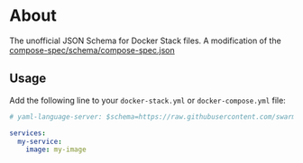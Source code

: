 # About

The unofficial JSON Schema for Docker Stack files. A modification of the [compose-spec/schema/compose-spec.json](https://github.com/compose-spec/compose-spec/blob/master/schema/compose-spec.json)

## Usage

Add the following line to your `docker-stack.yml` or `docker-compose.yml` file:

```yaml
# yaml-language-server: $schema=https://raw.githubusercontent.com/swarmlibs/dockerstack-schema/main/dockerstack-spec.json

services:
  my-service:
    image: my-image
```
